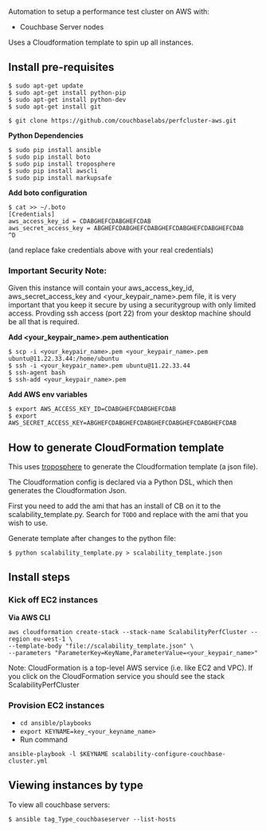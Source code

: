 
Automation to setup a performance test cluster on AWS with:

* Couchbase Server nodes

Uses a Cloudformation template to spin up all instances.

## Install pre-requisites
```
$ sudo apt-get update 
$ sudo apt-get install python-pip
$ sudo apt-get install python-dev
$ sudo apt-get install git

$ git clone https://github.com/couchbaselabs/perfcluster-aws.git
```
**Python Dependencies**

```
$ sudo pip install ansible
$ sudo pip install boto
$ sudo pip install troposphere
$ sudo pip install awscli
$ sudo pip install markupsafe
```

**Add boto configuration**

```
$ cat >> ~/.boto
[Credentials]
aws_access_key_id = CDABGHEFCDABGHEFCDAB
aws_secret_access_key = ABGHEFCDABGHEFCDABGHEFCDABGHEFCDABGHEFCDAB
^D
```
(and replace fake credentials above with your real credentials)
### Important Security Note:
Given this instance will contain your aws_access_key_id, aws_secret_access_key
and <your_keypair_name>.pem file, it is very important that you keep it secure by
using a securitygroup with only limited access.  Provding ssh access (port 22) from
your desktop machine should be all that is required.


**Add <your_keypair_name>.pem authentication**

```
$ scp -i <your_keypair_name>.pem <your_keypair_name>.pem ubuntu@11.22.33.44:/home/ubuntu
$ ssh -i <your_keypair_name>.pem ubuntu@11.22.33.44
$ ssh-agent bash
$ ssh-add <your_keypair_name>.pem
```

**Add AWS env variables**

```
$ export AWS_ACCESS_KEY_ID=CDABGHEFCDABGHEFCDAB
$ export AWS_SECRET_ACCESS_KEY=ABGHEFCDABGHEFCDABGHEFCDABGHEFCDABGHEFCDAB
```

## How to generate CloudFormation template

This uses [troposphere](https://github.com/cloudtools/troposphere) to generate the Cloudformation template (a json file).

The Cloudformation config is declared via a Python DSL, which then generates the Cloudformation Json.

First you need to add the ami that has an install of CB on it to the scalability_template.py.
Search for `TODO` and replace with the ami that you wish to use.

Generate template after changes to the python file:

```
$ python scalability_template.py > scalability_template.json
```

## Install steps

### Kick off EC2 instances

**Via AWS CLI**

```
aws cloudformation create-stack --stack-name ScalabilityPerfCluster --region eu-west-1 \
--template-body "file://scalability_template.json" \
--parameters "ParameterKey=KeyName,ParameterValue=<your_keypair_name>"
```

Note: CloudFormation is a top-level AWS service (i.e. like EC2 and VPC).  If you click on the CloudFormation service you should see the stack ScalabilityPerfCluster

### Provision EC2 instances

* `cd ansible/playbooks`
* `export KEYNAME=key_<your_keyname_name>` 
* Run command
```
ansible-playbook -l $KEYNAME scalability-configure-couchbase-cluster.yml
```

## Viewing instances by type

To view all couchbase servers:

```
$ ansible tag_Type_couchbaseserver --list-hosts
```